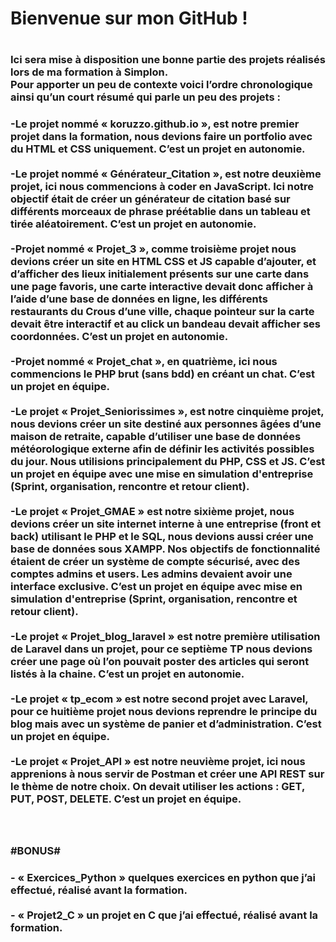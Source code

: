 <h1>Bienvenue sur mon GitHub !<h1/>
 <h3>
Ici sera mise à disposition une bonne partie des projets réalisés lors de ma formation à Simplon.<br>
Pour apporter un peu de contexte voici l’ordre chronologique ainsi qu’un court résumé qui parle un peu des projets :<br>
<h3/>
<p>
-Le projet nommé « koruzzo.github.io », est notre premier projet dans la formation, nous devions faire un portfolio avec du HTML et CSS uniquement. C’est un projet en autonomie.<br><br>
-Le projet nommé « Générateur_Citation », est notre deuxième projet, ici nous commencions à coder en JavaScript. Ici notre objectif était de créer un générateur de citation basé sur différents morceaux de phrase préétablie dans un tableau et tirée aléatoirement. C’est un projet en autonomie.<br><br>
-Projet nommé « Projet_3 », comme troisième projet nous devions créer un site en HTML CSS et JS capable d’ajouter, et d’afficher des lieux initialement présents sur une carte dans une page favoris, une carte interactive devait donc afficher à l’aide d’une base de données en ligne, les différents restaurants du Crous d’une ville, chaque pointeur sur la carte devait être interactif et au click un bandeau devait afficher ses coordonnées. C’est un projet en autonomie.<br><br>
-Projet nommé « Projet_chat », en quatrième, ici nous commencions le PHP brut (sans bdd) en créant un chat. C’est un projet en équipe.<br><br>
-Le projet « Projet_Seniorissimes », est notre cinquième projet, nous devions créer un site destiné aux personnes âgées d’une maison de retraite, capable d’utiliser une base de données météorologique externe afin de définir les activités possibles du jour. Nous utilisions principalement du PHP, CSS et JS. C’est un projet en équipe avec une mise en simulation d'entreprise (Sprint, organisation, rencontre et retour client).<br><br>
-Le projet « Projet_GMAE » est notre sixième projet, nous devions créer un site internet interne à une entreprise (front et back) utilisant le PHP et le SQL, nous devions aussi créer une base de données sous XAMPP. Nos objectifs de fonctionnalité étaient de créer un système de compte sécurisé, avec des comptes admins et users. Les admins devaient avoir une interface exclusive. C’est un projet en équipe avec mise en simulation d'entreprise (Sprint, organisation, rencontre et retour client).<br><br>
-Le projet « Projet_blog_laravel » est notre première utilisation de Laravel dans un projet, pour ce septième TP nous devions créer une page où l’on pouvait poster des articles qui seront listés à la chaine. C’est un projet en autonomie.<br><br>
-Le projet « tp_ecom » est notre second projet avec Laravel, pour ce huitième projet nous devions reprendre le principe du blog mais avec un système de panier et d’administration. C’est un projet en équipe.<br><br>
-Le projet « Projet_API » est notre neuvième projet, ici nous apprenions à nous servir de Postman et créer une API REST sur le thème de notre choix. On devait utiliser les actions : GET, PUT, POST, DELETE. C’est un projet en équipe.<br><br>
 <p/>
<h3>
#BONUS#
  <h3/>
  <p>
- « Exercices_Python » quelques exercices en python que j’ai effectué, réalisé avant la formation.<br><br>
- « Projet2_C » un projet en C que j’ai effectué, réalisé avant la formation.<br><br>
    <p/>
